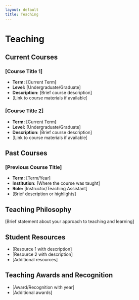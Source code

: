 ```yaml
---
layout: default
title: Teaching
---
```


# Teaching

## Current Courses

### [Course Title 1]
- **Term:** [Current Term]
- **Level:** [Undergraduate/Graduate]
- **Description:** [Brief course description]
- [Link to course materials if available]

### [Course Title 2]
- **Term:** [Current Term]
- **Level:** [Undergraduate/Graduate]
- **Description:** [Brief course description]
- [Link to course materials if available]

## Past Courses

### [Previous Course Title]
- **Term:** [Term/Year]
- **Institution:** [Where the course was taught]
- **Role:** [Instructor/Teaching Assistant]
- [Brief description or highlights]

## Teaching Philosophy

[Brief statement about your approach to teaching and learning]

## Student Resources

- [Resource 1 with description]
- [Resource 2 with description]
- [Additional resources]

## Teaching Awards and Recognition

- [Award/Recognition with year]
- [Additional awards] 